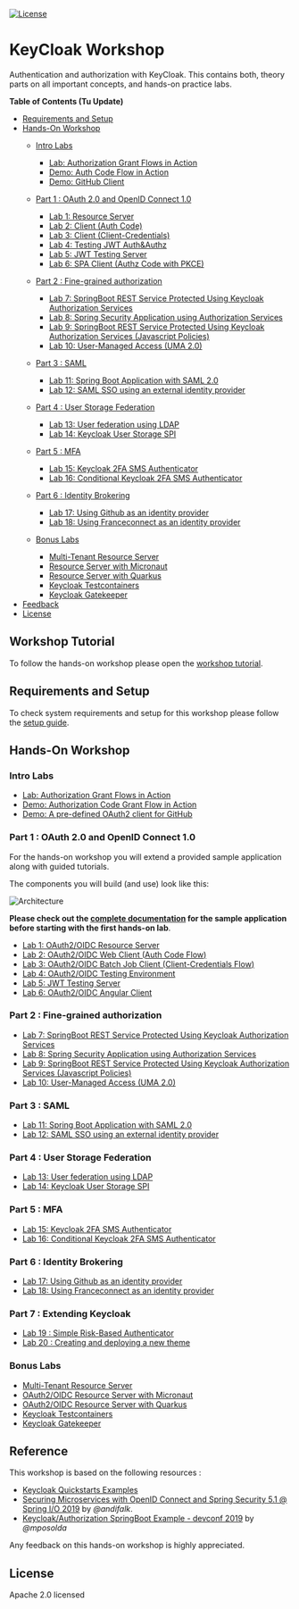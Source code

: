 [![License](https://img.shields.io/badge/License-Apache%20License%202.0-brightgreen.svg)][1]

# KeyCloak Workshop

Authentication and authorization with KeyCloak.
This contains both, theory parts on all important concepts, and hands-on practice labs.

__Table of Contents (Tu Update)__

* [Requirements and Setup](setup)
* [Hands-On Workshop](#hands-on-workshop)    
  * [Intro Labs](#intro-labs)
    * [Lab: Authorization Grant Flows in Action](intro-labs/oauth-grants)
    * [Demo: Auth Code Flow in Action](intro-labs/auth-code-demo)
    * [Demo: GitHub Client](intro-labs/github-client)
  * [Part 1 : OAuth 2.0 and OpenID Connect 1.0](#hands-on-labs)
    * [Lab 1: Resource Server](lab1)
    * [Lab 2: Client (Auth Code)](lab2)
    * [Lab 3: Client (Client-Credentials)](lab3)
    * [Lab 4: Testing JWT Auth&Authz](lab4)
    * [Lab 5: JWT Testing Server](lab5)
    * [Lab 6: SPA Client (Authz Code with PKCE)](lab6)
    
  * [Part 2 : Fine-grained authorization](#hands-on-labs)
    * [Lab 7: SpringBoot REST Service Protected Using Keycloak Authorization Services](lab7)
    * [Lab 8: Spring Security Application using Authorization Services](lab8)
    * [Lab 9: SpringBoot REST Service Protected Using Keycloak Authorization Services (Javascript Policies)](lab9)
    * [Lab 10: User-Managed Access (UMA 2.0)](lab10)

  * [Part 3 : SAML](#hands-on-labs)
    * [Lab 11: Spring Boot Application with SAML 2.0](lab11)
    * [Lab 12: SAML SSO using an external identity provider](lab12)

  * [Part 4 : User Storage Federation](#hands-on-labs)
    * [Lab 13: User federation using LDAP](lab13)
    * [Lab 14: Keycloak User Storage SPI](lab14)

  * [Part 5 : MFA](#hands-on-labs)
    * [Lab 15: Keycloak 2FA SMS Authenticator](lab15)
    * [Lab 16: Conditional Keycloak 2FA SMS Authenticator](lab16)

  * [Part 6 : Identity Brokering](#hands-on-labs)
    * [Lab 17: Using Github as an identity provider](lab17)
    * [Lab 18: Using Franceconnect as an identity provider](lab18)


  * [Bonus Labs](#bonus-labs)  
    * [Multi-Tenant Resource Server](bonus-labs/multi-tenant-server-app)
    * [Resource Server with Micronaut](bonus-labs/micronaut-server-app)
    * [Resource Server with Quarkus](bonus-labs/quarkus-server-app)
    * [Keycloak Testcontainers](bonus-labs/keycloak-test-containers)
    * [Keycloak Gatekeeper](bonus-labs/kc-gatekeeper)
* [Feedback](#feedback)
* [License](#license)    

## Workshop Tutorial

To follow the hands-on workshop please open the [workshop tutorial](https://appsec-tmr.gitbook.io/keycloak-workshop/).

## Requirements and Setup

To check system requirements and setup for this workshop please follow the [setup guide](setup).

## Hands-On Workshop

### Intro Labs

* [Lab: Authorization Grant Flows in Action](intro-labs/oauth-grants)
* [Demo: Authorization Code Grant Flow in Action](intro-labs/auth-code-demo)
* [Demo: A pre-defined OAuth2 client for GitHub](intro-labs/github-client)

### Part 1 : OAuth 2.0 and OpenID Connect 1.0

For the hands-on workshop you will extend a provided sample application along with guided tutorials.

The components you will build (and use) look like this:

![Architecture](docs/images/demo-architecture.png)

__Please check out the [complete documentation](application-architecture) for the sample application before 
starting with the first hands-on lab__.
 
* [Lab 1: OAuth2/OIDC Resource Server](lab1)
* [Lab 2: OAuth2/OIDC Web Client (Auth Code Flow)](lab2)
* [Lab 3: OAuth2/OIDC Batch Job Client (Client-Credentials Flow)](lab3)
* [Lab 4: OAuth2/OIDC Testing Environment](lab4)
* [Lab 5: JWT Testing Server](lab5)
* [Lab 6: OAuth2/OIDC Angular Client](lab6)

### Part 2 : Fine-grained authorization
* [Lab 7: SpringBoot REST Service Protected Using Keycloak Authorization Services](lab7)
* [Lab 8: Spring Security Application using Authorization Services](lab8)
* [Lab 9: SpringBoot REST Service Protected Using Keycloak Authorization Services (Javascript Policies)](lab9)
* [Lab 10: User-Managed Access (UMA 2.0)](lab10)

### Part 3 : SAML
* [Lab 11: Spring Boot Application with SAML 2.0](lab11)
* [Lab 12: SAML SSO using an external identity provider](lab12)

### Part 4 : User Storage Federation
* [Lab 13: User federation using LDAP](lab13)
* [Lab 14: Keycloak User Storage SPI](lab14)

### Part 5 : MFA
* [Lab 15: Keycloak 2FA SMS Authenticator](lab15)
* [Lab 16: Conditional Keycloak 2FA SMS Authenticator](lab16)

### Part 6 : Identity Brokering
* [Lab 17: Using Github as an identity provider](lab17)
* [Lab 18: Using Franceconnect as an identity provider](lab18)

### Part 7 : Extending Keycloak
* [Lab 19 : Simple Risk-Based Authenticator](lab19)
* [Lab 20 : Creating and deploying a new theme](lab20)

### Bonus Labs

* [Multi-Tenant Resource Server](bonus-labs/multi-tenant-server-app)
* [OAuth2/OIDC Resource Server with Micronaut](bonus-labs/micronaut-server-app)
* [OAuth2/OIDC Resource Server with Quarkus](bonus-labs/quarkus-server-app)
* [Keycloak Testcontainers](bonus-labs/keycloak-test-containers)
* [Keycloak Gatekeeper](bonus-labs/kc-gatekeeper)


## Reference

This workshop is based on the following resources : 

* [Keycloak Quickstarts Examples](https://github.com/keycloak/keycloak-quickstarts)
* [Securing Microservices with OpenID Connect and Spring Security 5.1 @ Spring I/O 2019](https://github.com/andifalk/oidc-workshop-spring-io-2019) by _@andifalk_.
* [Keycloak/Authorization SpringBoot Example - devconf 2019](https://github.com/mposolda/devconf2019-authz) by _@mposolda_

Any feedback on this hands-on workshop is highly appreciated.

## License

Apache 2.0 licensed

[1]:http://www.apache.org/licenses/LICENSE-2.0.txt
